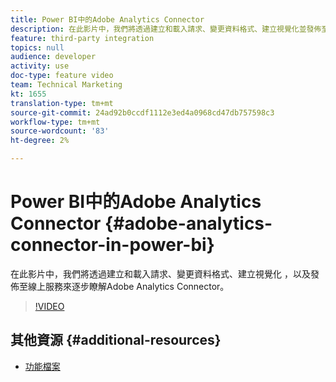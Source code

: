 ```yaml
---
title: Power BI中的Adobe Analytics Connector
description: 在此影片中，我們將透過建立和載入請求、變更資料格式、建立視覺化並發佈至線上服務，來逐步瞭解Adobe Analytics Connector。
feature: third-party integration
topics: null
audience: developer
activity: use
doc-type: feature video
team: Technical Marketing
kt: 1655
translation-type: tm+mt
source-git-commit: 24ad92b0ccdf1112e3ed4a0968cd47db757598c3
workflow-type: tm+mt
source-wordcount: '83'
ht-degree: 2%

---
```



# Power BI中的Adobe Analytics Connector {#adobe-analytics-connector-in-power-bi}

在此影片中，我們將透過建立和載入請求、變更資料格式、建立視覺化 ，以及發佈至線上服務來逐步瞭解Adobe Analytics Connector。

>[!VIDEO](https://video.tv.adobe.com/v/23130/?quality=12)

## 其他資源 {#additional-resources}

* [功能檔案](https://docs.microsoft.com/en-us/power-bi/desktop-connect-adobe-analytics)
